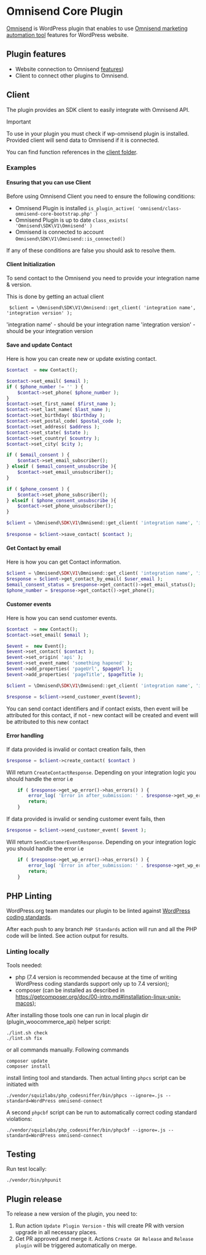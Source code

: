 # Omnisend Core Plugin

[Omnisend](https://wordpress.org/plugins/omnisend/) is WordPress plugin that enables to use [Omnisend marketing automation tool](https://www.omnisend.com/) features
for WordPress website.

## Plugin features

-   Website connection to Omnisend [features](https://www.omnisend.com/features/))
-   Client to connect other plugins to Omnisend.

## Client

The plugin provides an SDK client to easily integrate with Omnisend API.

> [!IMPORTANT]  
> To use in your plugin you must check if wp-omnisend plugin is installed.
> Provided client will send data to Omnisend if it is connected.

You can find function references in the [client folder](https://github.com/omnisend/wp-omnisend/tree/main/omnisend/includes/SDK/V1).

### Examples

#### Ensuring that you can use Client

Before using Omnisend Client you need to ensure the following conditions:

-   Omnisend Plugin is installed `is_plugin_active( 'omnisend/class-omnisend-core-bootstrap.php' )`
-   Omnisend Plugin is up to date `class_exists( 'Omnisend\SDK\V1\Omnisend' )`
-   Omnisend is connected to account `Omnisend\SDK\V1\Omnisend::is_connected()`

If any of these conditions are false you should ask to resolve them.

#### Client Initialization

To send contact to the Omnisend you need to provide your integration name & version.

This is done by getting an actual client

` $client = \Omnisend\SDK\V1\Omnisend::get_client( 'integration name', 'integration version' );`

'integration name' - should be your integration name
'integration version' - should be your integration version


#### Save and update Contact

Here is how you can create new or update existing contact.

```php
$contact  = new Contact();

$contact->set_email( $email );
if ( $phone_number != '' ) {
	$contact->set_phone( $phone_number );
}
$contact->set_first_name( $first_name );
$contact->set_last_name( $last_name );
$contact->set_birthday( $birthday );
$contact->set_postal_code( $postal_code );
$contact->set_address( $address );
$contact->set_state( $state );
$contact->set_country( $country );
$contact->set_city( $city );

if ( $email_consent ) {
	$contact->set_email_subscriber();
} elseif ( $email_consent_unsubscribe ){
	$contact->set_email_unsubscriber();
}

if ( $phone_consent ) {
	$contact->set_phone_subscriber();
} elseif ( $phone_consent_unsubscribe ){
	$contact->set_phone_unsubscriber();
}

$client = \Omnisend\SDK\V1\Omnisend::get_client( 'integration name', 'integration version' );
	
$response = $client->save_contact( $contact );
```

#### Get Contact by email

Here is how you can get Contact information.

```php
$client = \Omnisend\SDK\V1\Omnisend::get_client( 'integration name', 'integration version' );
$response = $client->get_contact_by_email( $user_email );
$email_consent_status = $response->get_contact()->get_email_status();
$phone_number = $response->get_contact()->get_phone();
```

#### Customer events

Here is how you can send customer events.

```php
$contact  = new Contact();
$contact->set_email( $email );

$event =  new Event();
$event->set_contact( $contact );
$event->set_origin( 'api' );
$event->set_event_name( 'something hapened' );
$event->add_properties( 'pageUrl', $pageUrl );
$event->add_properties( 'pageTitle', $pageTitle );

$client = \Omnisend\SDK\V1\Omnisend::get_client( 'integration name', 'integration version' );

$response = $client->send_customer_event($event);
```

You can send contact identifiers and if contact exists, then event will be attributed for this contact, if not - new contact will be created and event will be attributed to this new contact

#### Error handling

If data provided is invalid or contact creation fails, then

```php
$response = $client->create_contact( $contact )
```

Will return `CreateContactResponse`. Depending on your integration logic you should handle the error i.e

```php
    if ( $response->get_wp_error()->has_errors() ) {
        error_log( 'Error in after_submission: ' . $response->get_wp_error()->get_error_message());
        return;
    }
```

If data provided is invalid or sending customer event fails, then

```php
$response = $client->send_customer_event( $event );
```

Will return `SendCustomerEventResponse`. Depending on your integration logic you should handle the error i.e

```php
    if ( $response->get_wp_error()->has_errors() ) {
        error_log( 'Error in after_submission: ' . $response->get_wp_error()->get_error_message() );
        return;
    }
```

## PHP Linting

WordPress.org team mandates our plugin to be linted
against [WordPress coding standards](https://github.com/WordPress/WordPress-Coding-Standards).

After each push to any branch `PHP Standards` action will run and all the PHP code will be linted. See action output for results.

### Linting locally

Tools needed:

-   php (7.4 version is recommended because at the time of writing WordPress coding standards support only up to 7.4 version);
-   composer (can be installed as described in https://getcomposer.org/doc/00-intro.md#installation-linux-unix-macos);

After installing those tools one can run in local plugin dir (plugin_woocommerce_api) helper script:

```shell
./lint.sh check
./lint.sh fix
```

or all commands manually. Following commands

```shell
composer update
composer install
```

install linting tool and standards. Then actual linting `phpcs` script can be initiated with

```shell
./vendor/squizlabs/php_codesniffer/bin/phpcs --ignore=.js --standard=WordPress omnisend-connect
```

A second `phpcbf` script can be run to automatically correct coding standard violations:

```shell
./vendor/squizlabs/php_codesniffer/bin/phpcbf --ignore=.js --standard=WordPress omnisend-connect
```

## Testing

Run test locally:

```shell
./vendor/bin/phpunit
```

## Plugin release

To release a new version of the plugin, you need to:

1. Run action `Update Plugin Version` - this will create PR with version upgrade in all necessary places.
2. Get PR approved and merge it. Actions `Create GH Release` and `Release plugin` will be triggered automatically on merge.
